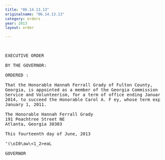 ```yaml
---
title: "06.14.13.13"
originalname: "06.14.13.13"
category: orders
year: 2013
layout: order

---
```

<pre>
 

EXECUTIVE ORDER

BY THE GOVERNOR:

ORDERED :

That the Honorable Hannah Ferrall Grady of Fulton County,
Georgia, is appointed as a member of the Georgia Commission on
Service and Volunteerism, for a term of office ending January 1,
2014, to succeed the Honorable Carol A. F ey, whose term expired
January 1, 2011.

The Honorable Hannah Ferrall Grady
191 Peachtree Street NE
Atlanta, Georgia 30303

This fourteenth day of June, 2013

‘(\oI0\aw\<1_2>eaL

GOVERNOR

</pre>
